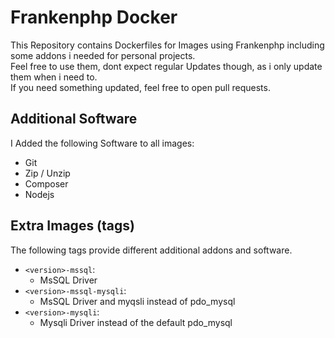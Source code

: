 # Frankenphp Docker
This Repository contains Dockerfiles for Images using Frankenphp including some addons i needed for personal projects.  
Feel free to use them, dont expect regular Updates though, as i only update them when i need to.  
If you need something updated, feel free to open pull requests.
## Additional Software
I Added the following Software to all images:
- Git
- Zip / Unzip
- Composer
- Nodejs

## Extra Images (tags)
The following tags provide different additional addons and software.
- `<version>-mssql`: 
    - MsSQL Driver
- `<version>-mssql-mysqli`:
    - MsSQL Driver and myqsli instead of pdo_mysql
- `<version>-mysqli`:
    - Mysqli Driver instead of the default pdo_mysql